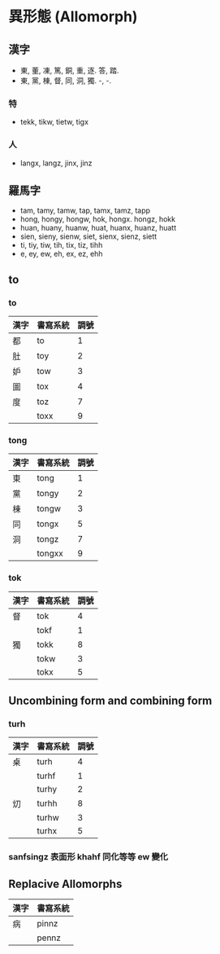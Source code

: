 # 異形態 (Allomorph)

## 漢字

* 東, 董, 凍, 篤, 銅, 重, 逐. 答, 踏.
* 東, 黨, 棟, 督, 同, 洞, 獨. -, -.

### 特

* tekk, tikw, tietw, tigx

### 人

* langx, langz, jinx, jinz

## 羅馬字

* tam, tamy, tamw, tap, tamx, tamz, tapp
* hong, hongy, hongw, hok, hongx. hongz, hokk
* huan, huany, huanw, huat, huanx, huanz, huatt
* sien, sieny, sienw, siet, sienx, sienz, siett
* ti, tiy, tiw, tih, tix, tiz, tihh
* e, ey, ew, eh, ex, ez, ehh

## to

### to

| 漢字 | 書寫系統 | 調號 |
| :--- | :--- | :--- |
| 都 | to | 1 |
| 肚 | toy | 2 |
| 妒 | tow | 3 |
| 圖 | tox | 4 |
| 度 | toz | 7 |
|| toxx | 9 |

### tong

| 漢字 | 書寫系統 | 調號 |
| :--- | :--- | :--- |
| 東 | tong | 1 |
| 黨 | tongy | 2 |
| 棟 | tongw | 3 |
| 同 | tongx | 5 |
| 洞 | tongz | 7 |
|| tongxx | 9 |

### tok

| 漢字 | 書寫系統 | 調號 |
| :--- | :--- | :--- |
| 督 | tok | 4 |
|| tokf | 1 |
| 獨 | tokk | 8 |
|| tokw | 3 |
|| tokx | 5 |


## Uncombining form and combining form

### turh

| 漢字 | 書寫系統 | 調號 |
| :--- | :--- | :--- |
| 桌 | turh | 4 |
|| turhf | 1 |
|| turhy | 2 |
| 灱 | turhh | 8 |
|| turhw | 3 |
|| turhx | 5 |

### sanfsingz 表面形 khahf 同化等等 ew 變化

## Replacive Allomorphs

| 漢字 | 書寫系統 |
| :--- | :--- |
| 病 | pinnz |
|| pennz |
